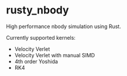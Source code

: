# rusty_nbody

High performance nbody simulation using Rust.

Currently supported kernels:

- Velocity Verlet
- Velocity Verlet with manual SIMD
- 4th order Yoshida
- RK4
